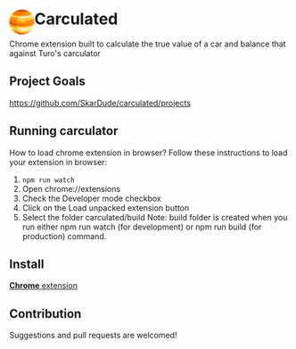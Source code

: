 # <img src="public/icons/icon_48.png" width="45" align="left"> Carculated

Chrome extension built to calculate the true value of a car and balance that against Turo's carculator


## Project Goals
https://github.com/SkarDude/carculated/projects

## Running carculator
How to load chrome extension in browser?
Follow these instructions to load your extension in browser:

1. `npm run watch`
1. Open chrome://extensions
1. Check the Developer mode checkbox
1. Click on the Load unpacked extension button
1. Select the folder carculated/build
Note: build folder is created when you run either npm run watch (for development) or npm run build (for production) command.

## Install

[**Chrome** extension]() <!-- TODO: Add chrome extension link inside parenthesis -->

## Contribution

Suggestions and pull requests are welcomed!
